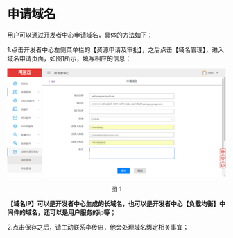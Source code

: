 # 申请域名

用户可以通过开发者中心申请域名，具体的方法如下：

1.点击开发者中心左侧菜单栏的【资源申请及审批】，之后点击【域名管理】，进入域名申请页面，如图1所示，填写相应的信息：

<div align=center>

<img src="images/apply_domain_name_1.png"/>

</div>

<p align="center">图 1</p>

**【域名IP】可以是开发者中心生成的长域名，也可以是开发者中心【负载均衡】中间件的域名，还可以是用户服务的ip等；**

2.点击保存之后，请主动联系李传忠，他会处理域名绑定相关事宜；
